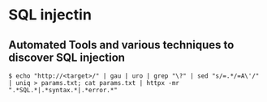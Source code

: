 # SQL injectin









## Automated Tools and various techniques to discover SQL injection

`$ echo "http://<target>/" | gau | uro | grep "\?" | sed "s/=.*/=A\'/" | uniq > params.txt; cat params.txt | httpx -mr ".*SQL.*|.*syntax.*|.*error.*"`